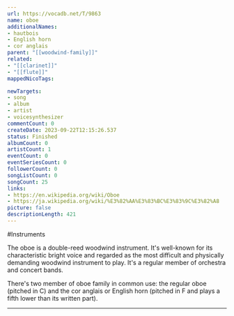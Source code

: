 ```yaml
---
url: https://vocadb.net/T/9863
name: oboe
additionalNames: 
- hautbois
- English horn
- cor anglais
parent: "[[woodwind-family]]"
related:
- "[[clarinet]]"
- "[[flute]]"
mappedNicoTags:

newTargets:
- song
- album
- artist
- voicesynthesizer
commentCount: 0
createDate: 2023-09-22T12:15:26.537
status: Finished
albumCount: 0
artistCount: 1
eventCount: 0
eventSeriesCount: 0
followerCount: 0
songListCount: 0
songCount: 25
links: 
- https://en.wikipedia.org/wiki/Oboe
- https://ja.wikipedia.org/wiki/%E3%82%AA%E3%83%BC%E3%83%9C%E3%82%A8
picture: false
descriptionLength: 421
---
```


#Instruments

The oboe is a double-reed woodwind instrument. It's well-known for its characteristic bright voice and regarded as the most difficult and physically demanding woodwind instrument to play. It's a regular member of orchestra and concert bands.

There's two member of oboe family in common use: the regular oboe (pitched in C) and the cor anglais or English horn (pitched in F and plays a fifth lower than its written part).

---

